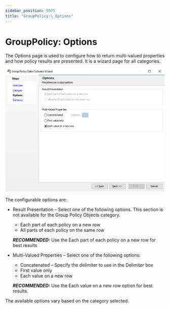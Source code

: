 ```yaml
---
sidebar_position: 5975
title: "GroupPolicy:\_Options"
---
```


# GroupPolicy: Options

The Options page is used to configure how to return multi-valued properties and how policy results are presented. It is a wizard page for all categories.

![Group Policy Data Collector Wizard Options page](../../../../../../../static/images/AccessAnalyzer_12.0/Content/Resources/Images/EnterpriseAuditor/Admin/DataCollector/GroupPolicy/Options.png "Group Policy Data Collector Wizard Options page")

The configurable options are:

* Result Presentation – Select one of the following options. This section is not available for the Group Policy Objects category.

  * Each part of each policy on a new row
  * All parts of each policy on the same row

  ***RECOMMENDED:*** Use the Each part of each policy on a new row for best results
* Multi-Valued Properties – Select one of the following options:

  * Concatenated – Specify the delimiter to use in the Delimiter box
  * First value only
  * Each value on a new row

  ***RECOMMENDED:*** Use the Each value on a new row option for best results.

The available options vary based on the category selected.